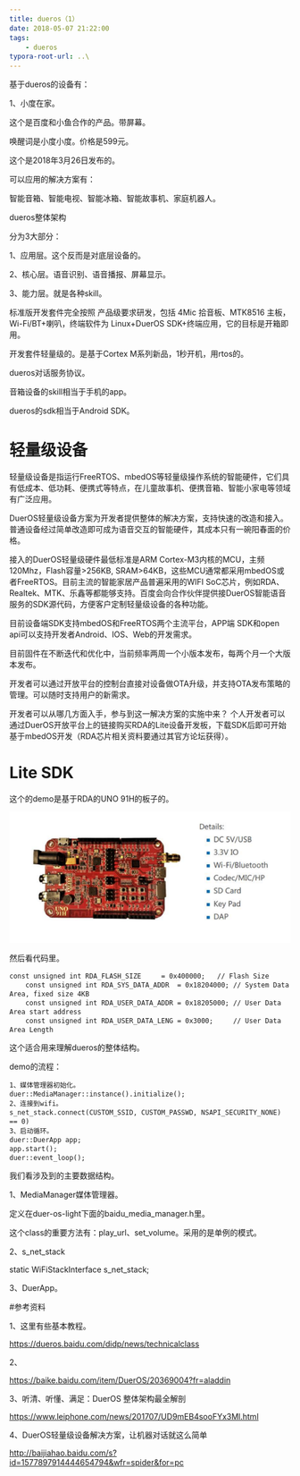 ```yaml
---
title: dueros（1）
date: 2018-05-07 21:22:00
tags:
	- dueros
typora-root-url: ..\
---
```




基于dueros的设备有：

1、小度在家。

这个是百度和小鱼合作的产品。带屏幕。

唤醒词是小度小度。价格是599元。

这个是2018年3月26日发布的。



可以应用的解决方案有：

智能音箱、智能电视、智能冰箱、智能故事机、家庭机器人。



dueros整体架构

分为3大部分：

1、应用层。这个反而是对底层设备的。

2、核心层。语音识别、语音播报、屏幕显示。

3、能力层。就是各种skill。

标准版开发套件完全按照 产品级要求研发，包括 4Mic 拾音板、MTK8516 主板，Wi-Fi/BT+喇叭，终端软件为 Linux+DuerOS SDK+终端应用，它的目标是开箱即用。



开发套件轻量级的。是基于Cortex M系列新品，1秒开机，用rtos的。



dueros对话服务协议。



音箱设备的skill相当于手机的app。

dueros的sdk相当于Android SDK。

# 轻量级设备

轻量级设备是指运行FreeRTOS、mbedOS等轻量级操作系统的智能硬件，它们具有低成本、低功耗、便携式等特点，在儿童故事机、便携音箱、智能小家电等领域有广泛应用。

DuerOS轻量级设备方案为开发者提供整体的解决方案，支持快速的改造和接入。普通设备经过简单改造即可成为语音交互的智能硬件，其成本只有一碗阳春面的价格。

接入的DuerOS轻量级硬件最低标准是ARM Cortex-M3内核的MCU，主频120Mhz，Flash容量>256KB, SRAM>64KB，这些MCU通常都采用mbedOS或者FreeRTOS。目前主流的智能家居产品普遍采用的WIFI SoC芯片，例如RDA、Realtek、MTK、乐鑫等都能够支持。百度会向合作伙伴提供接DuerOS智能语音服务的SDK源代码，方便客户定制轻量级设备的各种功能。

目前设备端SDK支持mbedOS和FreeRTOS两个主流平台，APP端 SDK和open api可以支持开发者Android、IOS、Web的开发需求。

目前固件在不断迭代和优化中，当前频率两周一个小版本发布，每两个月一个大版本发布。

开发者可以通过开放平台的控制台直接对设备做OTA升级，并支持OTA发布策略的管理。可以随时支持用户的新需求。

开发者可以从哪几方面入手，参与到这一解决方案的实施中来？
个人开发者可以通过DuerOS开放平台上的链接购买RDA的Lite设备开发板，下载SDK后即可开始基于mbedOS开发（RDA芯片相关资料要通过其官方论坛获得）。

# Lite SDK

这个的demo是基于RDA的UNO 91H的板子的。

![](/images/dueros（1）-uno板子.png)

然后看代码里。

```
const unsigned int RDA_FLASH_SIZE     = 0x400000;   // Flash Size
    const unsigned int RDA_SYS_DATA_ADDR  = 0x18204000; // System Data Area, fixed size 4KB
    const unsigned int RDA_USER_DATA_ADDR = 0x18205000; // User Data Area start address
    const unsigned int RDA_USER_DATA_LENG = 0x3000;     // User Data Area Length
```

这个适合用来理解dueros的整体结构。

demo的流程：

```
1、媒体管理器初始化。
duer::MediaManager::instance().initialize();
2、连接到wifi。
s_net_stack.connect(CUSTOM_SSID, CUSTOM_PASSWD, NSAPI_SECURITY_NONE) == 0)
3、启动循环。
duer::DuerApp app;
app.start();
duer::event_loop();
```

我们看涉及到的主要数据结构。

1、MediaManager媒体管理器。

定义在duer-os-light下面的baidu_media_manager.h里。

这个class的重要方法有：play_url、set_volume。采用的是单例的模式。

2、s_net_stack

static WiFiStackInterface s_net_stack;

3、DuerApp。







#参考资料

1、这里有些基本教程。

https://dueros.baidu.com/didp/news/technicalclass

2、

https://baike.baidu.com/item/DuerOS/20369004?fr=aladdin

3、听清、听懂、满足：DuerOS 整体架构最全解剖

https://www.leiphone.com/news/201707/UD9mEB4sooFYx3Ml.html

4、DuerOS轻量级设备解决方案，让机器对话就这么简单

http://baijiahao.baidu.com/s?id=1577897914444654794&wfr=spider&for=pc